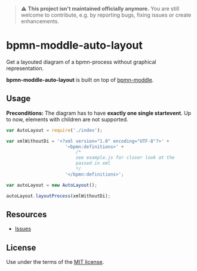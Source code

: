 > :warning: __This project isn't maintained officially anymore.__ You are still welcome to contribute, e.g. by reporting bugs, fixing issues or create enhancements.

# bpmn-moddle-auto-layout


Get a layouted diagram of a bpmn-process without graphical representation.

__bpmn-moddle-auto-layout__  is built on top of [bpmn-moddle](https://github.com/bpmn-io/bpmn-moddle).


## Usage

__Preconditions:__ The diagram has to have __exactly one single startevent__. Up to now, elements with children are not supported.

```javascript
var AutoLayout = require('./index');

var xmlWithoutDi = '<?xml version="1.0" encoding="UTF-8"?>' +
                      '<bpmn:definitions>' +
                          /*
                          see example.js for closer look at the
                          passed in xml
                          */
                      '</bpmn:definitions>';

var autoLayout = new AutoLayout();

autoLayout.layoutProcess(xmlWithoutDi);
```


## Resources

*   [Issues](https://github.com/bpmn-io/bpmn-moddle-auto-layout/issues)


## License

Use under the terms of the [MIT license](http://opensource.org/licenses/MIT).
